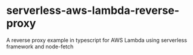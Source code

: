 # serverless-aws-lambda-reverse-proxy
A reverse proxy example in typescript for AWS Lambda using serverless framework and node-fetch
